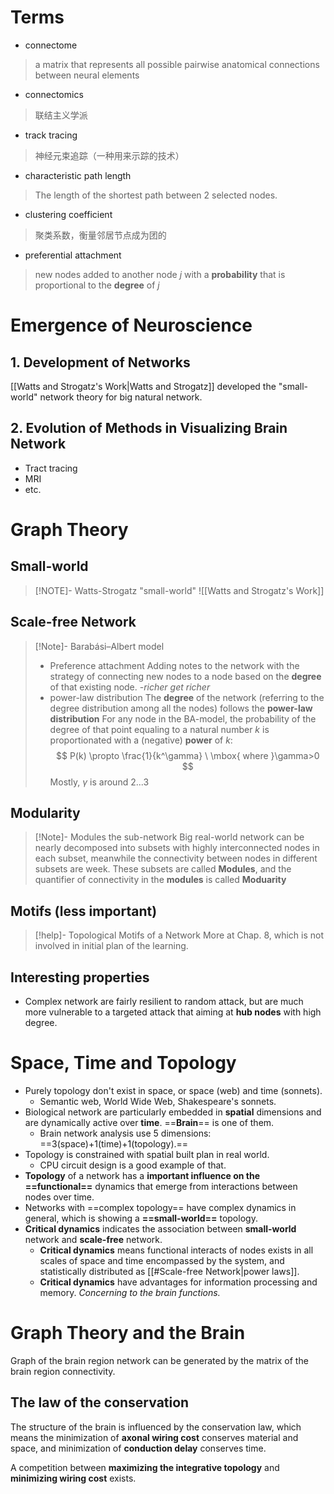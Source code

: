 # Terms
- connectome
> a matrix that represents all possible pairwise anatomical connections between neural elements

- connectomics
> 联结主义学派

- track tracing
> 神经元束追踪（一种用来示踪的技术）

- characteristic path length
> The length of the shortest path between 2 selected nodes.

- clustering coefficient
> 聚类系数，衡量邻居节点成为团的

- preferential attachment
> new nodes added to another node $j$ with a **probability** that is proportional to the **degree** of $j$

# Emergence of Neuroscience
## 1. Development of Networks
[[Watts and Strogatz's Work|Watts and Strogatz]] developed the "small-world" network theory for big natural network.
## 2. Evolution of Methods in Visualizing Brain Network
- Tract tracing
- MRI
- etc.
# Graph Theory
## Small-world
>[!NOTE]- Watts-Strogatz "small-world"
> ![[Watts and Strogatz's Work]]
## Scale-free Network
> [!Note]- Barabási–Albert model
> - Preference attachment
> Adding notes to the network with the strategy of connecting new nodes to a node based on the **degree** of that existing node.
> 	-*richer get richer*
> - power-law distribution
> The **degree** of the network (referring to the degree distribution among all the nodes) follows the **power-law distribution**
> For any node in the BA-model, the probability of the degree of that point equaling to a natural number $k$ is proportionated with a (negative) **power** of $k$:
> $$ P(k) \propto \frac{1}{k^\gamma} \ \mbox{ where }\gamma>0 $$
> Mostly, $\gamma$ is around 2...3
## Modularity
>[!Note]- Modules the sub-network
>Big real-world network can be nearly decomposed into subsets with highly interconnected nodes in each subset, meanwhile the connectivity between nodes in different subsets are week. These subsets are called **Modules**, and the quantifier of connectivity in the **modules** is called **Moduarity**

## Motifs (less important)
>[!help]- Topological Motifs of a Network
> More at Chap. 8, which is not involved in initial plan of the learning.

## Interesting properties
- Complex network are fairly resilient to random attack, but are much more vulnerable to a targeted attack that aiming at **hub nodes** with high degree.

# Space, Time and Topology
- Purely topology don't exist in space, or space (web) and time (sonnets).
	- Semantic web, World Wide Web, Shakespeare's sonnets.
- Biological network are particularly embedded in **spatial** dimensions and are dynamically active over **time**. ==**Brain**== is one of them.
	- Brain network analysis use 5 dimensions: ==3(space)+1(time)+1(topology).==
- Topology is constrained with spatial built plan in real world.
	- CPU circuit design is a good example of that.
- **Topology** of a network has a **important influence on the ==functional==** dynamics that emerge from interactions between nodes over time.
- Networks with ==complex topology== have complex dynamics in general, which is showing a **==small-world==** topology.
- **Critical dynamics** indicates the association between **small-world** network and **scale-free** network.
	- **Critical dynamics** means functional interacts of nodes exists in all scales of space and time encompassed by the system, and statistically distributed as [[#Scale-free Network|power laws]].
	- **Critical dynamics** have advantages for information processing and memory. *Concerning to the brain functions.*

# Graph Theory and the Brain
Graph of the brain region network can be generated by the matrix of the brain region connectivity.
## The law of the conservation
The structure of the brain is influenced by the conservation law, which means the minimization of **axonal wiring cost** conserves material and space, and minimization of **conduction delay** conserves time.

A competition between **maximizing the integrative topology** and **minimizing wiring cost** exists.
